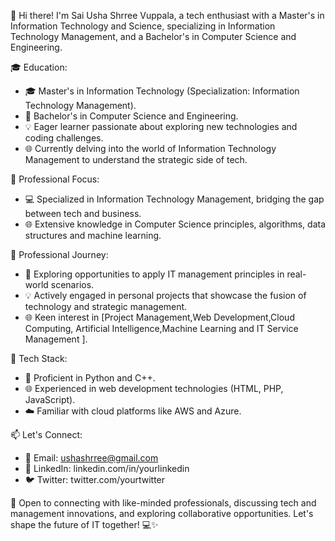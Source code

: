 👋 Hi there! I'm Sai Usha Shrree Vuppala, a tech enthusiast with a Master's in Information Technology and Science, specializing in Information Technology Management, and a Bachelor's in Computer Science and Engineering.

🎓 Education:
- 🎓 Master's in Information Technology (Specialization: Information Technology Management).
- 🏫 Bachelor's in Computer Science and Engineering.
- 💡 Eager learner passionate about exploring new technologies and coding challenges.
- 🌐 Currently delving into the world of Information Technology Management to understand the strategic side of tech.

💼 Professional Focus:
- 💻 Specialized in Information Technology Management, bridging the gap between tech and business.
- 🌐 Extensive knowledge in Computer Science principles, algorithms, data structures and machine learning.

🚀 Professional Journey:
- 🌱 Exploring opportunities to apply IT management principles in real-world scenarios.
- 💡 Actively engaged in personal projects that showcase the fusion of technology and strategic management.
- 🌐 Keen interest in [Project Management,Web Development,Cloud Computing, Artificial Intelligence,Machine Learning and IT Service Management ].

🔧 Tech Stack:
- 🐍 Proficient in Python and C++.
- 🌐 Experienced in web development technologies (HTML, PHP, JavaScript).
- ☁️ Familiar with cloud platforms like AWS and Azure.

📫 Let's Connect:
- 📧 Email: ushashrree@gmail.com
- 🔗 LinkedIn: linkedin.com/in/yourlinkedin
- 🐦 Twitter: twitter.com/yourtwitter

🤝 Open to connecting with like-minded professionals, discussing tech and management innovations, and exploring collaborative opportunities. Let's shape the future of IT together! 💻✨

